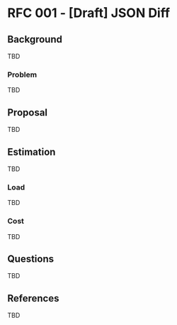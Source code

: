 # RFC 001 - [Draft] JSON Diff 

## Background

TBD

### Problem

TBD

## Proposal

TBD

## Estimation

TBD

### Load

TBD

### Cost

TBD

## Questions

TBD

## References

TBD
